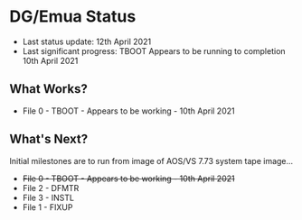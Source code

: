 # DG/Emua Status

* Last status update: 12th April 2021
* Last significant progress: TBOOT Appears to be running to completion 10th April 2021

## What Works?
* File 0 - TBOOT - Appears to be working - 10th April 2021

## What's Next?
Initial milestones are to run from image of AOS/VS 7.73 system tape image...
* ~~File 0 - TBOOT - Appears to be working - 10th April 2021~~
* File 2 - DFMTR 
* File 3 - INSTL 
* File 1 - FIXUP 


